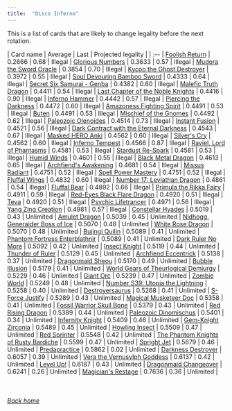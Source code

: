```yaml
---
title:  "Disco Inferno"
---
```


This is a list of cards that are likely to change legality before the next rotation.

| Card name | Average | Last | Projected legality |
| :-- |
[Foolish Return](https://db.ygoprodeck.com/card/?search=Foolish%20Return) | 0.2666 | 0.68 | Illegal |
[Glorious Numbers](https://db.ygoprodeck.com/card/?search=Glorious%20Numbers) | 0.3633 | 0.57 | Illegal |
[Mudora the Sword Oracle](https://db.ygoprodeck.com/card/?search=Mudora%20the%20Sword%20Oracle) | 0.3854 | 0.70 | Illegal |
[Kycoo the Ghost Destroyer](https://db.ygoprodeck.com/card/?search=Kycoo%20the%20Ghost%20Destroyer) | 0.3972 | 0.55 | Illegal |
[Soul Devouring Bamboo Sword](https://db.ygoprodeck.com/card/?search=Soul%20Devouring%20Bamboo%20Sword) | 0.4333 | 0.64 | Illegal |
[Secret Six Samurai - Genba](https://db.ygoprodeck.com/card/?search=Secret%20Six%20Samurai%20-%20Genba) | 0.4382 | 0.60 | Illegal |
[Malefic Truth Dragon](https://db.ygoprodeck.com/card/?search=Malefic%20Truth%20Dragon) | 0.4411 | 0.54 | Illegal |
[Last Chapter of the Noble Knights](https://db.ygoprodeck.com/card/?search=Last%20Chapter%20of%20the%20Noble%20Knights) | 0.4416 | 0.90 | Illegal |
[Inferno Hammer](https://db.ygoprodeck.com/card/?search=Inferno%20Hammer) | 0.4442 | 0.57 | Illegal |
[Piercing the Darkness](https://db.ygoprodeck.com/card/?search=Piercing%20the%20Darkness) | 0.4472 | 0.60 | Illegal |
[Amazoness Fighting Spirit](https://db.ygoprodeck.com/card/?search=Amazoness%20Fighting%20Spirit) | 0.4491 | 0.53 | Illegal |
[Buten](https://db.ygoprodeck.com/card/?search=Buten) | 0.4491 | 0.53 | Illegal |
[Mischief of the Gnomes](https://db.ygoprodeck.com/card/?search=Mischief%20of%20the%20Gnomes) | 0.4492 | 0.62 | Illegal |
[Paleozoic Olenoides](https://db.ygoprodeck.com/card/?search=Paleozoic%20Olenoides) | 0.4514 | 0.73 | Illegal |
[Instant Fusion](https://db.ygoprodeck.com/card/?search=Instant%20Fusion) | 0.4521 | 0.56 | Illegal |
[Dark Contract with the Eternal Darkness](https://db.ygoprodeck.com/card/?search=Dark%20Contract%20with%20the%20Eternal%20Darkness) | 0.4543 | 0.67 | Illegal |
[Masked HERO Anki](https://db.ygoprodeck.com/card/?search=Masked%20HERO%20Anki) | 0.4562 | 0.60 | Illegal |
[Silver's Cry](https://db.ygoprodeck.com/card/?search=Silver's%20Cry) | 0.4562 | 0.60 | Illegal |
[Inferno Tempest](https://db.ygoprodeck.com/card/?search=Inferno%20Tempest) | 0.4566 | 0.87 | Illegal |
[Raviel, Lord of Phantasms](https://db.ygoprodeck.com/card/?search=Raviel,%20Lord%20of%20Phantasms) | 0.4581 | 0.53 | Illegal |
[Stardust Re-Spark](https://db.ygoprodeck.com/card/?search=Stardust%20Re-Spark) | 0.4581 | 0.53 | Illegal |
[Humid Winds](https://db.ygoprodeck.com/card/?search=Humid%20Winds) | 0.4601 | 0.55 | Illegal |
[Black Metal Dragon](https://db.ygoprodeck.com/card/?search=Black%20Metal%20Dragon) | 0.4613 | 0.65 | Illegal |
[Archfiend's Awakening](https://db.ygoprodeck.com/card/?search=Archfiend's%20Awakening) | 0.4681 | 0.54 | Illegal |
[Missus Radiant](https://db.ygoprodeck.com/card/?search=Missus%20Radiant) | 0.4751 | 0.52 | Illegal |
[Spell Power Mastery](https://db.ygoprodeck.com/card/?search=Spell%20Power%20Mastery) | 0.4751 | 0.52 | Illegal |
[Fluffal Wings](https://db.ygoprodeck.com/card/?search=Fluffal%20Wings) | 0.4832 | 0.60 | Illegal |
[Number 17: Leviathan Dragon](https://db.ygoprodeck.com/card/?search=Number%2017:%20Leviathan%20Dragon) | 0.4861 | 0.54 | Illegal |
[Fluffal Bear](https://db.ygoprodeck.com/card/?search=Fluffal%20Bear) | 0.4892 | 0.66 | Illegal |
[Primula the Rikka Fairy](https://db.ygoprodeck.com/card/?search=Primula%20the%20Rikka%20Fairy) | 0.4911 | 0.59 | Illegal |
[Red-Eyes Black Flare Dragon](https://db.ygoprodeck.com/card/?search=Red-Eyes%20Black%20Flare%20Dragon) | 0.4920 | 0.51 | Illegal |
[Teva](https://db.ygoprodeck.com/card/?search=Teva) | 0.4920 | 0.51 | Illegal |
[Psychic Lifetrancer](https://db.ygoprodeck.com/card/?search=Psychic%20Lifetrancer) | 0.4971 | 0.56 | Illegal |
[Yang Zing Creation](https://db.ygoprodeck.com/card/?search=Yang%20Zing%20Creation) | 0.4981 | 0.57 | Illegal |
[Constellar Hyades](https://db.ygoprodeck.com/card/?search=Constellar%20Hyades) | 0.5019 | 0.43 | Unlimited |
[Amulet Dragon](https://db.ygoprodeck.com/card/?search=Amulet%20Dragon) | 0.5039 | 0.45 | Unlimited |
[Nidhogg, Generaider Boss of Ice](https://db.ygoprodeck.com/card/?search=Nidhogg,%20Generaider%20Boss%20of%20Ice) | 0.5070 | 0.48 | Unlimited |
[White Rose Dragon](https://db.ygoprodeck.com/card/?search=White%20Rose%20Dragon) | 0.5070 | 0.48 | Unlimited |
[Bujingi Quilin](https://db.ygoprodeck.com/card/?search=Bujingi%20Quilin) | 0.5089 | 0.41 | Unlimited |
[Phantom Fortress Enterblathnir](https://db.ygoprodeck.com/card/?search=Phantom%20Fortress%20Enterblathnir) | 0.5089 | 0.41 | Unlimited |
[Dark Ruler No More](https://db.ygoprodeck.com/card/?search=Dark%20Ruler%20No%20More) | 0.5092 | 0.42 | Unlimited |
[Insect Knight](https://db.ygoprodeck.com/card/?search=Insect%20Knight) | 0.5119 | 0.44 | Unlimited |
[Thunder of Ruler](https://db.ygoprodeck.com/card/?search=Thunder%20of%20Ruler) | 0.5129 | 0.45 | Unlimited |
[Archfiend Eccentrick](https://db.ygoprodeck.com/card/?search=Archfiend%20Eccentrick) | 0.5138 | 0.37 | Unlimited |
[Dragonmaid Sheou](https://db.ygoprodeck.com/card/?search=Dragonmaid%20Sheou) | 0.5170 | 0.49 | Unlimited |
[Bubble Illusion](https://db.ygoprodeck.com/card/?search=Bubble%20Illusion) | 0.5179 | 0.41 | Unlimited |
[World Gears of Theurlogical Demiurgy](https://db.ygoprodeck.com/card/?search=World%20Gears%20of%20Theurlogical%20Demiurgy) | 0.5229 | 0.46 | Unlimited |
[Giant Orc](https://db.ygoprodeck.com/card/?search=Giant%20Orc) | 0.5239 | 0.47 | Unlimited |
[Zombie World](https://db.ygoprodeck.com/card/?search=Zombie%20World) | 0.5249 | 0.48 | Unlimited |
[Number S39: Utopia the Lightning](https://db.ygoprodeck.com/card/?search=Number%20S39:%20Utopia%20the%20Lightning) | 0.5258 | 0.40 | Unlimited |
[Destroyersaurus](https://db.ygoprodeck.com/card/?search=Destroyersaurus) | 0.5268 | 0.41 | Unlimited |
[S-Force Justify](https://db.ygoprodeck.com/card/?search=S-Force%20Justify) | 0.5289 | 0.43 | Unlimited |
[Magical Musketeer Doc](https://db.ygoprodeck.com/card/?search=Magical%20Musketeer%20Doc) | 0.5358 | 0.41 | Unlimited |
[Fossil Warrior Skull Bone](https://db.ygoprodeck.com/card/?search=Fossil%20Warrior%20Skull%20Bone) | 0.5379 | 0.43 | Unlimited |
[Red Rising Dragon](https://db.ygoprodeck.com/card/?search=Red%20Rising%20Dragon) | 0.5389 | 0.44 | Unlimited |
[Paleozoic Dinomischus](https://db.ygoprodeck.com/card/?search=Paleozoic%20Dinomischus) | 0.5401 | 0.34 | Unlimited |
[Infernity Knight](https://db.ygoprodeck.com/card/?search=Infernity%20Knight) | 0.5409 | 0.46 | Unlimited |
[Gem-Knight Zirconia](https://db.ygoprodeck.com/card/?search=Gem-Knight%20Zirconia) | 0.5489 | 0.45 | Unlimited |
[Howling Insect](https://db.ygoprodeck.com/card/?search=Howling%20Insect) | 0.5509 | 0.47 | Unlimited |
[Red Sprinter](https://db.ygoprodeck.com/card/?search=Red%20Sprinter) | 0.5548 | 0.42 | Unlimited |
[The Phantom Knights of Rusty Bardiche](https://db.ygoprodeck.com/card/?search=The%20Phantom%20Knights%20of%20Rusty%20Bardiche) | 0.5599 | 0.47 | Unlimited |
[Spright Jet](https://db.ygoprodeck.com/card/?search=Spright%20Jet) | 0.5679 | 0.46 | Unlimited |
[Predapractice](https://db.ygoprodeck.com/card/?search=Predapractice) | 0.5862 | 0.02 | Unlimited |
[Darkness Destroyer](https://db.ygoprodeck.com/card/?search=Darkness%20Destroyer) | 0.6057 | 0.39 | Unlimited |
[Vera the Vernusylph Goddess](https://db.ygoprodeck.com/card/?search=Vera%20the%20Vernusylph%20Goddess) | 0.6137 | 0.42 | Unlimited |
[Level Up!](https://db.ygoprodeck.com/card/?search=Level%20Up!) | 0.6187 | 0.43 | Unlimited |
[Dragonmaid Changeover](https://db.ygoprodeck.com/card/?search=Dragonmaid%20Changeover) | 0.6241 | 0.26 | Unlimited |
[Magician's Restage](https://db.ygoprodeck.com/card/?search=Magician's%20Restage) | 0.7636 | 0.36 | Unlimited |

<br>

###### [Back home](index)